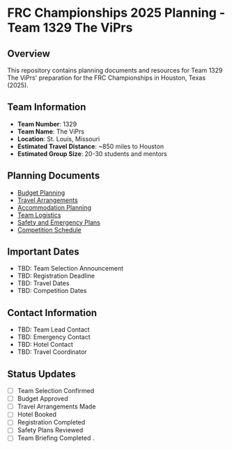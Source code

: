 # FRC Championships 2025 Planning - Team 1329 The ViPrs

## Overview
This repository contains planning documents and resources for Team 1329 The ViPrs' preparation for the FRC Championships in Houston, Texas (2025).

## Team Information
- **Team Number**: 1329
- **Team Name**: The ViPrs
- **Location**: St. Louis, Missouri
- **Estimated Travel Distance**: ~850 miles to Houston
- **Estimated Group Size**: 20-30 students and mentors

## Planning Documents
- [Budget Planning](budget/README.md)
- [Travel Arrangements](travel/README.md)
- [Accommodation Planning](accommodation/README.md)
- [Team Logistics](logistics/README.md)
- [Safety and Emergency Plans](safety/README.md)
- [Competition Schedule](schedule/README.md)

## Important Dates
- TBD: Team Selection Announcement
- TBD: Registration Deadline
- TBD: Travel Dates
- TBD: Competition Dates

## Contact Information
- TBD: Team Lead Contact
- TBD: Emergency Contact
- TBD: Hotel Contact
- TBD: Travel Coordinator

## Status Updates
- [ ] Team Selection Confirmed
- [ ] Budget Approved
- [ ] Travel Arrangements Made
- [ ] Hotel Booked
- [ ] Registration Completed
- [ ] Safety Plans Reviewed
- [ ] Team Briefing Completed
.